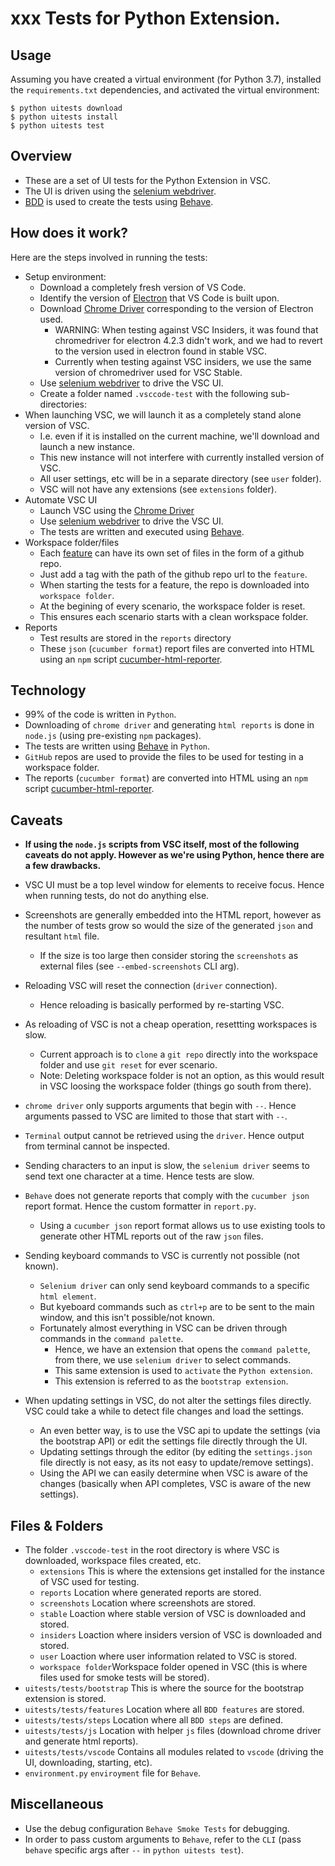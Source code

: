 # xxx Tests for Python Extension.

## Usage

Assuming you have created a virtual environment (for Python 3.7),
installed the `requirements.txt` dependencies, and activated the virtual environment:

```shell
$ python uitests download
$ python uitests install
$ python uitests test
```

## Overview

-   These are a set of UI tests for the Python Extension in VSC.
-   The UI is driven using the [selenium webdriver](https://selenium-python.readthedocs.io/).
-   [BDD](https://docs.cucumber.io/bdd/overview/) is used to create the tests using [Behave](https://behave.readthedocs.io/en/latest/).

## How does it work?

Here are the steps involved in running the tests:

-   Setup environment:
    -   Download a completely fresh version of VS Code.
    -   Identify the version of [Electron](https://electronjs.org/) that VS Code is built upon.
    -   Download [Chrome Driver](http://chromedriver.chromium.org/) corresponding to the version of Electron used.
        -   WARNING: When testing against VSC Insiders, it was found that chromedriver for electron 4.2.3 didn't work, and we had to revert to the version used in electron found in stable VSC.
        -   Currently when testing against VSC insiders, we use the same version of chromedriver used for VSC Stable.
    -   Use [selenium webdriver](https://selenium-python.readthedocs.io/) to drive the VSC UI.
    -   Create a folder named `.vsccode-test` with the following sub-directories:
-   When launching VSC, we will launch it as a completely stand alone version of VSC.
    -   I.e. even if it is installed on the current machine, we'll download and launch a new instance.
    -   This new instance will not interfere with currently installed version of VSC.
    -   All user settings, etc will be in a separate directory (see `user` folder).
    -   VSC will not have any extensions (see `extensions` folder).
-   Automate VSC UI
    -   Launch VSC using the [Chrome Driver](http://chromedriver.chromium.org/)
    -   Use [selenium webdriver](https://selenium-python.readthedocs.io/) to drive the VSC UI.
    -   The tests are written and executed using [Behave](https://behave.readthedocs.io/en/latest/).
-   Workspace folder/files
    -   Each [feature](https://docs.cucumber.io/gherkin/reference/#feature) can have its own set of files in the form of a github repo.
    -   Just add a tag with the path of the github repo url to the `feature`.
    -   When starting the tests for a feature, the repo is downloaded into `workspace folder`.
    -   At the begining of every scenario, the workspace folder is reset.
    -   This ensures each scenario starts with a clean workspace folder.
-   Reports
    -   Test results are stored in the `reports` directory
    -   These `json` (`cucumber format`) report files are converted into HTML using an `npm` script [cucumber-html-reporter](https://www.npmjs.com/package/cucumber-html-reporter).

## Technology

-   99% of the code is written in `Python`.
-   Downloading of `chrome driver` and generating `html reports` is done in `node.js` (using pre-existing `npm` packages).
-   The tests are written using [Behave](https://behave.readthedocs.io/en/latest/) in `Python`.
-   `GitHub` repos are used to provide the files to be used for testing in a workspace folder.
-   The reports (`cucumber format`) are converted into HTML using an `npm` script [cucumber-html-reporter](https://www.npmjs.com/package/cucumber-html-reporter).

## Caveats

-   **If using the `node.js` scripts from VSC itself, most of the following caveats do not apply. However as we're using Python, hence there are a few drawbacks.**
-   VSC UI must be a top level window for elements to receive focus. Hence when running tests, do not do anything else.
-   Screenshots are generally embedded into the HTML report, however as the number of tests grow so would the size of the generated `json` and resultant `html` file.
    -   If the size is too large then consider storing the `screenshots` as external files (see `--embed-screenshots` CLI arg).
-   Reloading VSC will reset the connection (`driver` connection).
    -   Hence reloading is basically performed by re-starting VSC.
-   As reloading of VSC is not a cheap operation, resettting workspaces is slow.
    -   Current approach is to `clone` a `git repo` directly into the workspace folder and use `git reset` for ever scenario.
    -   Note: Deleting workspace folder is not an option, as this would result in VSC loosing the workspace folder (things go south from there).
-   `chrome driver` only supports arguments that begin with `--`. Hence arguments passed to VSC are limited to those that start with `--`.
-   `Terminal` output cannot be retrieved using the `driver`. Hence output from terminal cannot be inspected.
-   Sending characters to an input is slow, the `selenium driver` seems to send text one character at a time. Hence tests are slow.
-   `Behave` does not generate reports that comply with the `cucumber json` report format. Hence the custom formatter in `report.py`.
    -   Using a `cucumber json` report format allows us to use existing tools to generate other HTML reports out of the raw `json` files.
-   Sending keyboard commands to VSC is currently not possible (not known).
    -   `Selenium driver` can only send keyboard commands to a specific `html element`.
    -   But kyeboard commands such as `ctrl+p` are to be sent to the main window, and this isn't possible/not known.
    -   Fortunately almost everything in VSC can be driven through commands in the `command palette`.
        -   Hence, we have an extension that opens the `command palette`, from there, we use `selenium driver` to select commands.
        -   This same extension is used to `activate` the `Python extension`.
        -   This extension is referred to as the `bootstrap extension`.
-   When updating settings in VSC, do not alter the settings files directly. VSC could take a while to detect file changes and load the settings.

    -   An even better way, is to use the VSC api to update the settings (via the bootstrap API) or edit the settings file directly through the UI.
    -   Updating settings through the editor (by editing the `settings.json` file directly is not easy, as its not easy to update/remove settings).
    -   Using the API we can easily determine when VSC is aware of the changes (basically when API completes, VSC is aware of the new settings).

## Files & Folders

-   The folder `.vsccode-test` in the root directory is where VSC is downloaded, workspace files created, etc.
    -   `extensions` This is where the extensions get installed for the instance of VSC used for testing.
    -   `reports` Location where generated reports are stored.
    -   `screenshots` Location where screenshots are stored.
    -   `stable` Loaction where stable version of VSC is downloaded and stored.
    -   `insiders` Loaction where insiders version of VSC is downloaded and stored.
    -   `user` Loaction where user information related to VSC is stored.
    -   `workspace folder`Workspace folder opened in VSC (this is where files used for smoke tests will be stored).
-   `uitests/tests/bootstrap` This is where the source for the bootstrap extension is stored.
-   `uitests/tests/features` Location where all `BDD features` are stored.
-   `uitests/tests/steps` Location where all `BDD steps` are defined.
-   `uitests/tests/js` Location with helper `js` files (download chrome driver and generate html reports).
-   `uitests/tests/vscode` Contains all modules related to `vscode` (driving the UI, downloading, starting, etc).
-   `environment.py` `enviroyment` file for `Behave`.

## Miscellaneous

-   Use the debug configuration `Behave Smoke Tests` for debugging.
-   In order to pass custom arguments to `Behave`, refer to the `CLI` (pass `behave` specific args after `--` in `python uitests test`).
